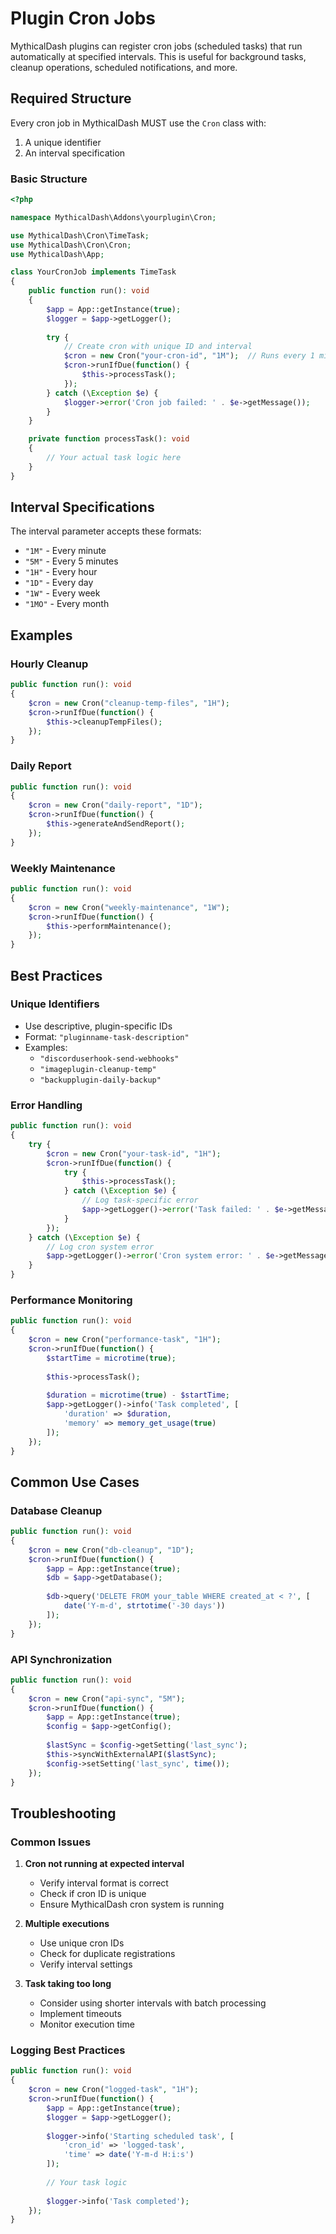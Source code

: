 # Plugin Cron Jobs

MythicalDash plugins can register cron jobs (scheduled tasks) that run automatically at specified intervals. This is useful for background tasks, cleanup operations, scheduled notifications, and more.

## Required Structure

Every cron job in MythicalDash MUST use the `Cron` class with:
1. A unique identifier
2. An interval specification

### Basic Structure

```php
<?php

namespace MythicalDash\Addons\yourplugin\Cron;

use MythicalDash\Cron\TimeTask;
use MythicalDash\Cron\Cron;
use MythicalDash\App;

class YourCronJob implements TimeTask
{
    public function run(): void
    {
        $app = App::getInstance(true);
        $logger = $app->getLogger();
        
        try {
            // Create cron with unique ID and interval
            $cron = new Cron("your-cron-id", "1M");  // Runs every 1 minute
            $cron->runIfDue(function() {
                $this->processTask();
            });
        } catch (\Exception $e) {
            $logger->error('Cron job failed: ' . $e->getMessage());
        }
    }

    private function processTask(): void
    {
        // Your actual task logic here
    }
}
```

## Interval Specifications

The interval parameter accepts these formats:
- `"1M"` - Every minute
- `"5M"` - Every 5 minutes
- `"1H"` - Every hour
- `"1D"` - Every day
- `"1W"` - Every week
- `"1MO"` - Every month

## Examples

### Hourly Cleanup
```php
public function run(): void
{
    $cron = new Cron("cleanup-temp-files", "1H");
    $cron->runIfDue(function() {
        $this->cleanupTempFiles();
    });
}
```

### Daily Report
```php
public function run(): void
{
    $cron = new Cron("daily-report", "1D");
    $cron->runIfDue(function() {
        $this->generateAndSendReport();
    });
}
```

### Weekly Maintenance
```php
public function run(): void
{
    $cron = new Cron("weekly-maintenance", "1W");
    $cron->runIfDue(function() {
        $this->performMaintenance();
    });
}
```

## Best Practices

### Unique Identifiers
- Use descriptive, plugin-specific IDs
- Format: `"pluginname-task-description"`
- Examples:
  - `"discorduserhook-send-webhooks"`
  - `"imageplugin-cleanup-temp"`
  - `"backupplugin-daily-backup"`

### Error Handling
```php
public function run(): void
{
    try {
        $cron = new Cron("your-task-id", "1H");
        $cron->runIfDue(function() {
            try {
                $this->processTask();
            } catch (\Exception $e) {
                // Log task-specific error
                $app->getLogger()->error('Task failed: ' . $e->getMessage());
            }
        });
    } catch (\Exception $e) {
        // Log cron system error
        $app->getLogger()->error('Cron system error: ' . $e->getMessage());
    }
}
```

### Performance Monitoring
```php
public function run(): void
{
    $cron = new Cron("performance-task", "1H");
    $cron->runIfDue(function() {
        $startTime = microtime(true);
        
        $this->processTask();
        
        $duration = microtime(true) - $startTime;
        $app->getLogger()->info('Task completed', [
            'duration' => $duration,
            'memory' => memory_get_usage(true)
        ]);
    });
}
```

## Common Use Cases

### Database Cleanup
```php
public function run(): void
{
    $cron = new Cron("db-cleanup", "1D");
    $cron->runIfDue(function() {
        $app = App::getInstance(true);
        $db = $app->getDatabase();
        
        $db->query('DELETE FROM your_table WHERE created_at < ?', [
            date('Y-m-d', strtotime('-30 days'))
        ]);
    });
}
```

### API Synchronization
```php
public function run(): void
{
    $cron = new Cron("api-sync", "5M");
    $cron->runIfDue(function() {
        $app = App::getInstance(true);
        $config = $app->getConfig();
        
        $lastSync = $config->getSetting('last_sync');
        $this->syncWithExternalAPI($lastSync);
        $config->setSetting('last_sync', time());
    });
}
```

## Troubleshooting

### Common Issues
1. **Cron not running at expected interval**
   - Verify interval format is correct
   - Check if cron ID is unique
   - Ensure MythicalDash cron system is running

2. **Multiple executions**
   - Use unique cron IDs
   - Check for duplicate registrations
   - Verify interval settings

3. **Task taking too long**
   - Consider using shorter intervals with batch processing
   - Implement timeouts
   - Monitor execution time

### Logging Best Practices
```php
public function run(): void
{
    $cron = new Cron("logged-task", "1H");
    $cron->runIfDue(function() {
        $app = App::getInstance(true);
        $logger = $app->getLogger();
        
        $logger->info('Starting scheduled task', [
            'cron_id' => 'logged-task',
            'time' => date('Y-m-d H:i:s')
        ]);
        
        // Your task logic
        
        $logger->info('Task completed');
    });
}
``` 